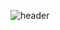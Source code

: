![header](https://capsule-render.vercel.app/api?type=waving&color=gradient&customColorList=18&height=300&section=header&text=Side-PRJ%20[Blog]&fontSize=70&animation=fadeIn&fontAlignY=38&desc=&descAlignY=51&descAlign=63.3)
